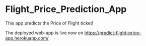 # Flight_Price_Prediction_App

This app predicts the Price of Flight ticket!

The deployed web-app is live now on https://predict-flight-price-app.herokuapp.com/


